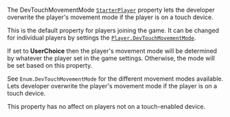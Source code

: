 The DevTouchMovementMode [`StarterPlayer`](https://create.roblox.com/docs/reference/engine/classes/StarterPlayer) property lets the developer
overwrite the player's movement mode if the player is on a touch device.

This is the default property for players joining the game. It can be
changed for individual players by settings the
[`Player.DevTouchMovementMode`](https://create.roblox.com/docs/reference/engine/classes/Player#DevTouchMovementMode).

If set to **UserChoice** then the player's movement mode will be
determined by whatever the player set in the game settings. Otherwise, the
mode will be set based on this property.

See `Enum.DevTouchMovementMode` for the different movement modes
available. Lets developer overwrite the player's movement mode if the
player is on a touch device.

This property has no affect on players not on a touch-enabled device.